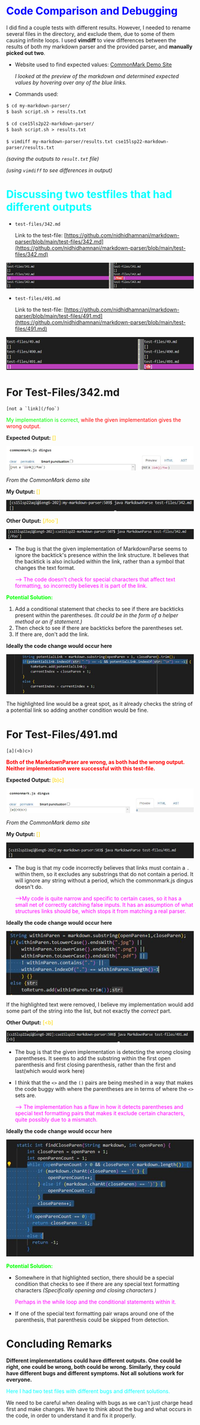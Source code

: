 # <span style="color:Blue">Code Comparison and Debugging

I did find a couple tests with different results. However, I needed to rename several files in the directory, and exclude them, due to some of them causing infinite loops. I used **vimdiff** to view differences between the results of both my markdown parser and the provided parser, and **manually picked out two**.

* Website used to find expected values: 
[CommonMark Demo Site](https://spec.commonmark.org/dingus/)

    *I looked at the preview of the markdown and determined expected values by hovering over any of the blue links.*  

* Commands used:  
   
```
$ cd my-markdown-parser/
$ bash script.sh > results.txt

$ cd cse15ls2p22-markdown-parser/
$ bash script.sh > results.txt 

$ vimdiff my-markdown-parser/results.txt cse15lsp22-markdown-parser/results.txt
```  


*(saving the outputs to `result.txt` file)*

*(using `vimdiff` to see differences in output)*


# <span style="color:aqua">Discussing two testfiles that had different outputs

* `test-files/342.md`

    Link to the test-file: [https://github.com/nidhidhamnani/markdown-parser/blob/main/test-files/342.md](https://github.com/nidhidhamnani/markdown-parser/blob/main/test-files/342.md)

![ImageTest342](5vimDiffFile342.JPG)

* `test-files/491.md`  

    Link to the test-file: [https://github.com/nidhidhamnani/markdown-parser/blob/main/test-files/491.md](https://github.com/nidhidhamnani/markdown-parser/blob/main/test-files/491.md)

![ImageTest14](5vimDiffFile491.JPG)


# For Test-Files/342.md
```
[not a `link](/foo`)
```

<span style="color:lime">My implementation is correct,<span style="color:red"> while the given implementation gives the wrong output.

**Expected Output:** <span style="color:gold">[]

![Proof](5proofNoLinks342.JPG)

_From the CommonMark demo site_

**My Output:** <span style="color:gold">[]

![Proof1](5actualOutput342.JPG)

**Other Output:** <span style="color:gold">[/foo`]

![Proof2](5actual2ndOutput342.JPG)

* The bug is that the given implementation of MarkdownParse seems to ignore the backtick's presence within the link structure. It believes that the backtick is also included within the link, rather than a symbol that changes the text format.

    <span style="color:magenta">--> The code doesn't check for special characters that affect text formatting, so incorrectly believes it is part of the link.

**<span style="color:lime">Potential Solution: </span>**
1.  Add a conditional statement that checks to see if there are backticks present within the parentheses. *(It could be in the form of a helper method or an if statement.)*  
2. Then check to see if there are backticks before the parentheses set.
3. If there are, don't add the link.

**Ideally the code change would occur here**

![Spot](5potentialCodeChange342.JPG)

The highlighted line would be a great spot, as it already checks the string of a potential link so adding another condition would be fine. 



# For Test-Files/491.md
```
[a](<b)c>)
```

**<span style="color:red">  Both of the MarkdownParser are wrong, as both had the wrong output. Neither implementation were successful with this test-file. </span>** 

**Expected Output:** <span style="color:gold">[b)c]

![Proof](5proofYesLink491.JPG)

_From the  CommonMark demo site_

**My Output:** <span style="color:gold">[]

![Proof1](5actualOutput491.JPG)

* The bug is that my code incorrectly believes that links must contain a `.` within them, so it excludes any substrings that do not contain a period. It will ignore any string without a period, which the commonmark.js dingus doesn't do. 

    <span style="color:magenta">-->My code is quite narrow and specific to certain cases, so it has a small net of correctly catching false inputs. It has an assumption of what structures links should be, which stops it from matching a real parser.

**Ideally the code change would occur here**

![Spot](5codeFix492mine.JPG)

If the highlighted text were removed, I believe my implementation would add some part of the string into the list, but not exactly the *correct* part.

**Other Output:** <span style="color:gold">[<b]

![Proof2](5actual2ndOutput491.JPG)

* The bug is that the given implementation is detecting the wrong closing parentheses. It seems to add the substring within the first open parenthesis and first closing parenthesis, rather than the first and last(which would work here)

* I think that the `<>` and the `()` pairs are being meshed in a way that makes the code buggy with where the parentheses are in terms of where the `<>` sets are.

    <span style="color:magenta">--> The implementation has a flaw in how it detects parentheses and special text formatting pairs that makes it exclude certain characters, quite possibly due to a mismatch.

**Ideally the code change would occur here**

![Spot](5codeFix492notMine.JPG)

**<span style="color:lime">Potential Solution: </span>**  

* Somewhere in that highlighted section, there should be a special condition that checks to see if there are any special text formatting characters *(Specifically opening and closing characters )* 

    <span style="color:magenta">Perhaps in the while loop and the conditional statements within it.

* If one of the special text formatting pair wraps around one of the parenthesis, that parenthesis could be skipped from detection.


# Concluding Remarks

**Different implementations could have different outputs. One could be right, one could be wrong, both could be wrong. Similarly, they could have different bugs and different symptoms. Not all solutions work for everyone.** 

<span style="color:aqua"> Here I had two test files with different bugs and different solutions.

We need to be careful when dealing with bugs as we can't just charge head first and make changes. We have to think about the bug and what occurs in the code, in order to understand it and fix it properly. 
